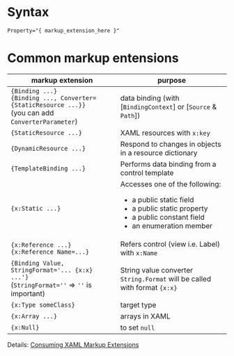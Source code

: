 # Syntax
`Property="{ markup_extension_here }"`

# Common markup entensions
| markup extension | purpose |
|------------------|---------|
| `{Binding ...}` <br />`{Binding ..., Converter={StaticResource ...}}` <br />(you can add `ConverterParameter`) | data binding (with [`BindingContext`] or [`Source` & `Path`]) |
| `{StaticResource ...}` | XAML resources with `x:key` |
| `{DynamicResource ...}` | Respond to changes in objects in a resource dictionary |
| `{TemplateBinding ...}` | Performs data binding from a control template |
| `{x:Static ...}` | Accesses one of the following: <ul> <li>a public static field</li> <li>a public static property</li> <li>a public constant field</li> <li>an enumeration member</li> </ul> |
| `{x:Reference ...}` <br /> `{x:Reference Name=...}` | Refers control (view i.e. Label) with `x:Name` |
| `{Binding Value, StringFormat='... {x:x} ...'}` <br /> (`StringFormat=''` => `''` is important) | String value converter <br /> `String.Format` will be called with format `{x:x}` |
| `{x:Type someClass}` | target type |
| `{x:Array ...}` | arrays in XAML |
| `{x:Null}` | to set `null` |   


Details: [Consuming XAML Markup Extensions](https://docs.microsoft.com/en-us/xamarin/xamarin-forms/xaml/markup-extensions/consuming)

